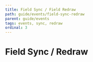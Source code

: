 ```yaml
---
title: Field Sync / Field Redraw
path: guide/events/field-sync-redraw
parent: guide/events
tags: events, sync, redraw
ordinal: 3
---
```

# Field Sync / Redraw

<div pbl-example-view="pbl-field-sync-redraw-example"></div>

